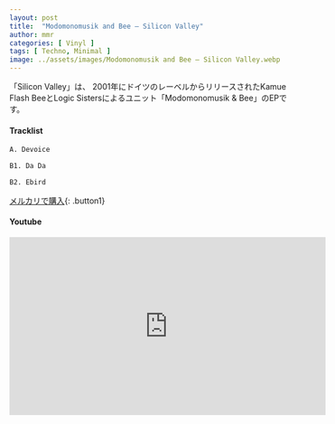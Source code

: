 ```yaml
---
layout: post
title:  "Modomonomusik and Bee – Silicon Valley"
author: mmr
categories: [ Vinyl ]
tags: [ Techno, Minimal ]
image: ../assets/images/Modomonomusik and Bee – Silicon Valley.webp
---
```


「Silicon Valley」は、
2001年にドイツのレーベルからリリースされたKamue Flash BeeとLogic Sistersによるユニット「Modomonomusik & Bee」のEPです。

#### Tracklist
```md
A. Devoice

B1. Da Da

B2. Ebird
```

[メルカリで購入](https://jp.mercari.com/item/m69680360805?afid=6142608987){: .button1}

#### Youtube
<iframe width="560" height="315" src="https://www.youtube.com/embed/gMOf_rlXtn0?si=XLQikxrYi1cqPTQF" title="YouTube video player" frameborder="0" allow="accelerometer; autoplay; clipboard-write; encrypted-media; gyroscope; picture-in-picture; web-share" referrerpolicy="strict-origin-when-cross-origin" allowfullscreen></iframe>